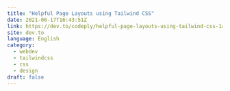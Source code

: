 ```yaml
---
title: "Helpful Page Layouts using Tailwind CSS"
date: 2021-06-17T16:43:51Z
link: https://dev.to/codeply/helpful-page-layouts-using-tailwind-css-1a3k?utm_medium=RSS&utm_source=news.12bit.vn
site: dev.to
language: English
category:
  - webdev
  - tailwindcss
  - css
  - design
draft: false
---
```

